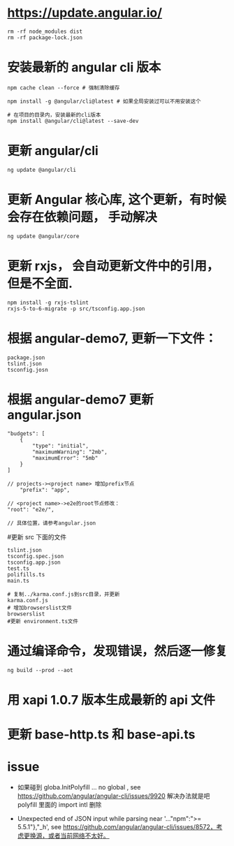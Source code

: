 # https://update.angular.io/

```
rm -rf node_modules dist
rm -rf package-lock.json
```

# 安装最新的 angular cli 版本

```
npm cache clean --force # 强制清除缓存

npm install -g @angular/cli@latest # 如果全局安装过可以不用安装这个

# 在项目的目录内，安装最新的cli版本
npm install @angular/cli@latest --save-dev
```

# 更新 angular/cli

```
ng update @angular/cli
```

# 更新 Angular 核心库, 这个更新，有时候会存在依赖问题， 手动解决

```
ng update @angular/core
```

# 更新 rxjs， 会自动更新文件中的引用，但是不全面.

```
npm install -g rxjs-tslint
rxjs-5-to-6-migrate -p src/tsconfig.app.json
```

# 根据 angular-demo7, 更新一下文件：

```
package.json
tslint.json
tsconfig.josn
```

# 根据 angular-demo7 更新 angular.json

```
"budgets": [
    {
        "type": "initial",
        "maximumWarning": "2mb",
        "maximumError": "5mb"
    }
]

// projects-><project name> 增加prefix节点
    "prefix": "app",

// <project name>->e2e的root节点修改：
"root": "e2e/",

// 具体位置，请参考angular.json
```

#更新 src 下面的文件

```
tslint.json
tsconfig.spec.json
tsconfig.app.json
test.ts
polifills.ts
main.ts

# 复制../karma.conf.js到src目录，并更新
karma.conf.js
# 增加browserslist文件
browserslist
#更新 environment.ts文件
```

# 通过编译命令，发现错误，然后逐一修复

```
ng build --prod --aot
```

# 用 xapi 1.0.7 版本生成最新的 api 文件

# 更新 base-http.ts 和 base-api.ts

# issue

-   如果碰到 globa.InitPolyfill ... no global , see https://github.com/angular/angular-cli/issues/9920
    解决办法就是吧 polyfill 里面的 import intl 删除

-   Unexpected end of JSON input while parsing near '..."npm":">= 5.5.1"},"\_h', see https://github.com/angular/angular-cli/issues/8572，考虑更换源，或者当前网络不太好。
